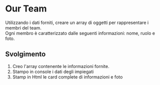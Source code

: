 Our Team
===
Utilizzando i dati forniti, creare un array di oggetti per rappresentare i membri del team. <br>
Ogni membro è caratterizzato dalle seguenti informazioni: nome, ruolo e foto.
## Svolgimento
1. Creo l'array contenente le informazioni fornite.
2. Stampo in console i dati degli impiegati
3. Stamp in Html le card complete di informazioni e foto